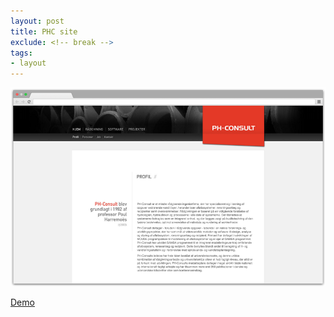 ```yaml
---
layout: post
title: PHC site
exclude: <!-- break -->
tags:
- layout
---
```


<!-- break -->

[![PHC][2]][1]

[Demo](/phc.dk/profile.html)

  [1]: /phc.dk/profile.html
  [2]: /public/img/phc.png
